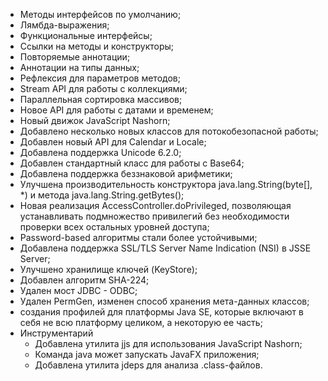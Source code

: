 - Методы интерфейсов по умолчанию;
- Лямбда-выражения;
- Функциональные интерфейсы;
- Ссылки на методы и конструкторы;
- Повторяемые аннотации;
- Аннотации на типы данных;
- Рефлексия для параметров методов;
- Stream API для работы с коллекциями;
- Параллельная сортировка массивов;
- Новое API для работы с датами и временем;
- Новый движок JavaScript Nashorn;
- Добавлено несколько новых классов для потокобезопасной работы;
- Добавлен новый API для Calendar и Locale;
- Добавлена поддержка Unicode 6.2.0;
- Добавлен стандартный класс для работы с Base64;
- Добавлена поддержка беззнаковой арифметики;
- Улучшена производительность конструктора java.lang.String(byte[], \*) и метода java.lang.String.getBytes();
- Новая реализация AccessController.doPrivileged, позволяющая устанавливать подмножество привилегий без необходимости проверки всех остальных уровней доступа;
- Password-based алгоритмы стали более устойчивыми;
- Добавлена поддержка SSL/TLS Server Name Indication (NSI) в JSSE Server;
- Улучшено хранилище ключей (KeyStore);
- Добавлен алгоритм SHA-224;
- Удален мост JDBC - ODBC;
- Удален PermGen, изменен способ хранения мета-данных классов;
-  создания профилей для платформы Java SE, которые включают в себя не всю платформу целиком, а некоторую ее часть;
- Инструментарий
	- Добавлена утилита jjs для использования JavaScript Nashorn;
	- Команда java может запускать JavaFX приложения;
	- Добавлена утилита jdeps для анализа .class-файлов.